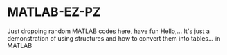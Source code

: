 # MATLAB-EZ-PZ
Just dropping random MATLAB codes here, have fun
Hello,...
It's just a demonstration of using structures and how to convert them into tables...
in MATLAB

